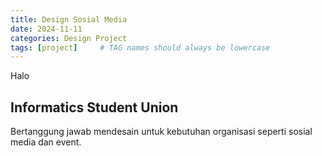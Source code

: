 ```yaml
---
title: Design Sosial Media
date: 2024-11-11
categories: Design Project
tags: [project]     # TAG names should always be lowercase
---
```


Halo

## Informatics Student Union

Bertanggung jawab mendesain untuk kebutuhan organisasi seperti sosial media dan event.  